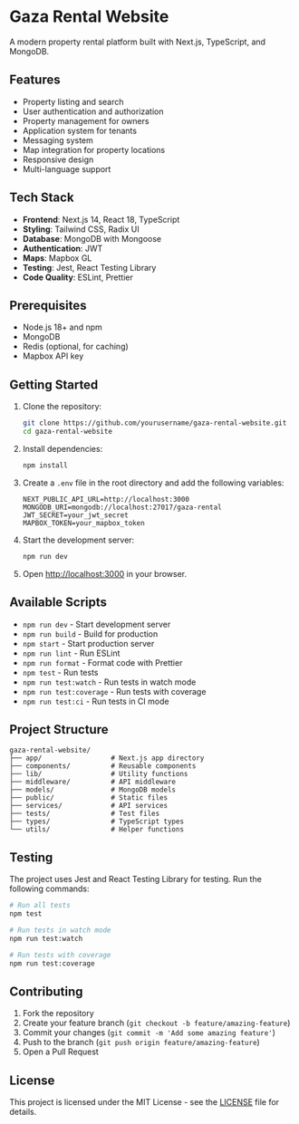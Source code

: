 # Gaza Rental Website

A modern property rental platform built with Next.js, TypeScript, and MongoDB.

## Features

- Property listing and search
- User authentication and authorization
- Property management for owners
- Application system for tenants
- Messaging system
- Map integration for property locations
- Responsive design
- Multi-language support

## Tech Stack

- **Frontend**: Next.js 14, React 18, TypeScript
- **Styling**: Tailwind CSS, Radix UI
- **Database**: MongoDB with Mongoose
- **Authentication**: JWT
- **Maps**: Mapbox GL
- **Testing**: Jest, React Testing Library
- **Code Quality**: ESLint, Prettier

## Prerequisites

- Node.js 18+ and npm
- MongoDB
- Redis (optional, for caching)
- Mapbox API key

## Getting Started

1. Clone the repository:

   ```bash
   git clone https://github.com/yourusername/gaza-rental-website.git
   cd gaza-rental-website
   ```

2. Install dependencies:

   ```bash
   npm install
   ```

3. Create a `.env` file in the root directory and add the following variables:

   ```env
   NEXT_PUBLIC_API_URL=http://localhost:3000
   MONGODB_URI=mongodb://localhost:27017/gaza-rental
   JWT_SECRET=your_jwt_secret
   MAPBOX_TOKEN=your_mapbox_token
   ```

4. Start the development server:

   ```bash
   npm run dev
   ```

5. Open [http://localhost:3000](http://localhost:3000) in your browser.

## Available Scripts

- `npm run dev` - Start development server
- `npm run build` - Build for production
- `npm start` - Start production server
- `npm run lint` - Run ESLint
- `npm run format` - Format code with Prettier
- `npm test` - Run tests
- `npm run test:watch` - Run tests in watch mode
- `npm run test:coverage` - Run tests with coverage
- `npm run test:ci` - Run tests in CI mode

## Project Structure

```
gaza-rental-website/
├── app/                 # Next.js app directory
├── components/          # Reusable components
├── lib/                 # Utility functions
├── middleware/          # API middleware
├── models/              # MongoDB models
├── public/              # Static files
├── services/            # API services
├── tests/               # Test files
├── types/               # TypeScript types
└── utils/               # Helper functions
```

## Testing

The project uses Jest and React Testing Library for testing. Run the following commands:

```bash
# Run all tests
npm test

# Run tests in watch mode
npm run test:watch

# Run tests with coverage
npm run test:coverage
```

## Contributing

1. Fork the repository
2. Create your feature branch (`git checkout -b feature/amazing-feature`)
3. Commit your changes (`git commit -m 'Add some amazing feature'`)
4. Push to the branch (`git push origin feature/amazing-feature`)
5. Open a Pull Request

## License

This project is licensed under the MIT License - see the [LICENSE](LICENSE) file for details.
